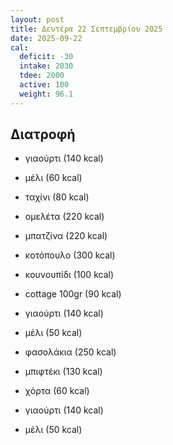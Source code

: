 ```yaml
---
layout: post
title: Δευτέρα 22 Σεπτεμβρίου 2025
date: 2025-09-22
cal:
  deficit: -30
  intake: 2030
  tdee: 2000
  active: 100
  weight: 96.1
---
```


## Διατροφή

- γιαούρτι (140 kcal)
- μέλι (60 kcal)
- ταχίνι (80 kcal)
- ομελέτα (220 kcal)
- μπατζίνα (220 kcal)


- κοτόπουλο (300 kcal)
- κουνουπίδι (100 kcal)
- cottage 100gr (90 kcal)
- γιαούρτι (140 kcal)
- μέλι (50 kcal)


- φασολάκια (250 kcal)
- μπιφτέκι (130 kcal)
- χόρτα (60 kcal)

- γιαούρτι (140 kcal)
- μέλι (50 kcal)



<!---  ![pic](/pics/2025-09-22/yogurt.jpg)<br> -->
